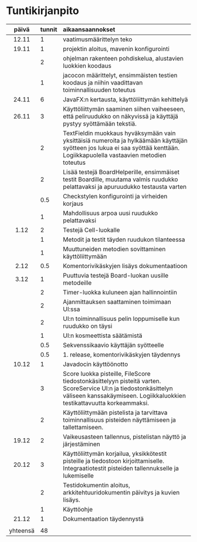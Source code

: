 # Tuntikirjanpito

|  päivä | tunnit | aikaansaannokset |
|:------:|:-------|:-----------------|
|12.11   |1       | vaatimusmäärittelyn teko |
|19.11   |1       | projektin aloitus, mavenin konfigurointi |
|        |2       | ohjelman rakenteen pohdiskelua, alustavien luokkien koodaus |
|        |1       | jacocon määrittelyt, ensimmäisten testien koodaus ja niihin vaadittavan toiminnallisuuden toteutus |
|24.11   |6       | JavaFX:n kertausta, käyttöliittymän kehittelyä |
|26.11   |3       | Käyttöliittymän saaminen siihen vaiheeseen, että peliruudukko on näkyvissä ja käyttäjä pystyy syöttämään tekstiä.
|        |2       | TextFieldin muokkaus hyväksymään vain yksittäisiä numeroita ja hylkäämään käyttäjän syötteen jos lukua ei saa syöttää kenttään. Logiikkapuolella vastaavien metodien toteutus |
|        |2       | Lisää testejä BoardHelperille, ensimmäiset testit Boardille, muutama valmis ruudukko pelattavaksi ja apuruudukko testausta varten|
|        |0.5     | Checkstylen konfigurointi ja virheiden korjaus|
|        |1       | Mahdollisuus arpoa uusi ruudukko pelattavaksi|
|1.12    |2       | Testejä Cell-luokalle|
|        |1       | Metodit ja testit täyden ruudukon tilanteessa|
|        |1       | Muuttuneiden metodien sovittaminen käyttöliittymään|
|2.12    |0.5     | Komentorivikäskyjen lisäys dokumentaatioon|
|3.12    |1       | Puuttuvia testejä Board-luokan uusille metodeille|
|        |2       | Timer-luokka kuluneen ajan hallinnointiin|
|        |2       | Ajanmittauksen saattaminen toimimaan UI:ssa
|        |2       | UI:n toiminnallisuus pelin loppumiselle kun ruudukko on täysi|
|        |1       | UI:n kosmeettista säätämistä|
|        |0.5     | Sekvenssikaavio käyttäjän syötteelle|
|        |0.5     | 1. release, komentorivikäskyjen täydennys|
|10.12   |1       | Javadocin käyttöönotto|
|        |3       | Score luokka pisteille, FileScore tiedostonkäsittelyyn pisteitä varten. ScoreService UI:n ja tiedostonkäsittelyn väliseen kanssakäymiseen. Logiikkaluokkien testikattavuutta korkeammaksi.
|        |2       | Käyttöliittymään pistelista ja tarvittava toiminnallisuus pisteiden näyttämiseen ja tallettamiseen.
|19.12   |2       | Vaikeusasteen tallennus, pistelistan näyttö ja järjestäminen |
|20.12   |3       | Käyttöliittymän korjailua, yksikkötestit pisteille ja tiedostoon kirjoittamiselle. Integraatiotestit pisteiden tallennukselle ja lukemiselle |
|        |2       | Testidokumentin aloitus, arkkitehtuuridokumentin päivitys ja kuvien lisäys. |
|        |1       | Käyttöohje |
|21.12   |1       | Dokumentaation täydennystä |
|        |        | |
|yhteensä|48      | |

